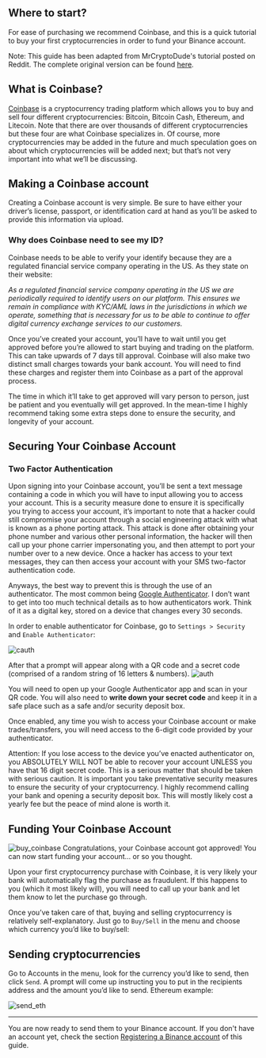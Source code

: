## Where to start?
For ease of purchasing we recommend Coinbase, and this is a quick tutorial to buy your first cryptocurrencies in order to fund your Binance account.

Note: This guide has been adapted from MrCryptoDude's tutorial posted on Reddit. The complete original version can be found [here](https://www.reddit.com/r/CoinBase/comments/8deqla/coinbase_tutorial_a_definitive_guide_for_newcomers/).

## What is Coinbase?
[Coinbase](https://www.coinbase.com/) is a cryptocurrency trading platform which allows you to buy and sell four different cryptocurrencies: Bitcoin, Bitcoin Cash, Ethereum, and Litecoin. Note that there are over thousands of different cryptocurrencies but these four are what Coinbase specializes in. Of course, more cryptocurrencies may be added in the future and much speculation goes on about which cryptocurrencies will be added next; but that’s not very important into what we’ll be discussing.

## Making a Coinbase account
Creating a Coinbase account is very simple. Be sure to have either your driver’s license, passport, or identification card at hand as you’ll be asked to provide this information via upload.
### Why does Coinbase need to see my ID?
Coinbase needs to be able to verify your identify because they are a regulated financial service company operating in the US. As they state on their website:

_As a regulated financial service company operating in the US we are periodically required to identify users on our platform. This ensures we remain in compliance with KYC/AML laws in the jurisdictions in which we operate, something that is necessary for us to be able to continue to offer digital currency exchange services to our customers._

Once you’ve created your account, you’ll have to wait until you get approved before you’re allowed to start buying and trading on the platform. This can take upwards of 7 days till approval. Coinbase will also make two distinct small charges towards your bank account. You will need to find these charges and register them into Coinbase as a part of the approval process.

The time in which it’ll take to get approved will vary person to person, just be patient and you eventually will get approved. In the mean-time I highly recommend taking some extra steps done to ensure the security, and longevity of your account.

## Securing Your Coinbase Account
### Two Factor Authentication
Upon signing into your Coinbase account, you’ll be sent a text message containing a code in which you will have to input allowing you to access your account. This is a security measure done to ensure it is specifically you trying to access your account, it’s important to note that a hacker could still compromise your account through a social engineering attack with what is known as a phone porting attack. This attack is done after obtaining your phone number and various other personal information, the hacker will then call up your phone carrier impersonating you, and then attempt to port your number over to a new device. Once a hacker has access to your text messages, they can then access your account with your SMS two-factor authentication code.

Anyways, the best way to prevent this is through the use of an authenticator. The most common being [Google Authenticator](https://i.imgur.com/UIl4opo.png). I don’t want to get into too much technical details as to how authenticators work. Think of it as a digital key, stored on a device that changes every 30 seconds.

In order to enable authenticator for Coinbase, go to `Settings > Security` and `Enable Authenticator`:

![cauth](https://i.imgur.com/wR4BKLF.png)

After that a prompt will appear along with a QR code and a secret code (comprised of a random string of 16 letters & numbers). ![auth](https://i.imgur.com/AYqQCrH.png)

You will need to open up your Google Authenticator app and scan in your QR code. You will also need to **write down your secret code** and keep it in a safe place such as a safe and/or security deposit box.

Once enabled, any time you wish to access your Coinbase account or make trades/transfers, you will need access to the 6-digit code provided by your authenticator.

Attention: If you lose access to the device you’ve enacted authenticator on, you ABSOLUTELY WILL NOT be able to recover your account UNLESS you have that 16 digit secret code. This is a serious matter that should be taken with serious caution. It is important you take preventative security measures to ensure the security of your cryptocurrency. I highly recommend calling your bank and opening a security deposit box. This will mostly likely cost a yearly fee but the peace of mind alone is worth it.

## Funding Your Coinbase Account
![buy_coinbase](https://i.imgur.com/isNuaSJ.png) Congratulations, your Coinbase account got approved! You can now start funding your account… or so you thought.

Upon your first cryptocurrency purchase with Coinbase, it is very likely your bank will automatically flag the purchase as fraudulent. If this happens to you (which it most likely will), you will need to call up your bank and let them know to let the purchase go through.

Once you’ve taken care of that, buying and selling cryptocurrency is relatively self-explanatory. Just go to `Buy/Sell` in the menu and choose which currency you’d like to buy/sell:

## Sending cryptocurrencies
Go to Accounts in the menu, look for the currency you’d like to send, then click `Send`. A prompt will come up instructing you to put in the recipients address and the amount you’d like to send. Ethereum example:

![send_eth](https://i.imgur.com/Ee9uiao.png)
***

You are now ready to send them to your Binance account. If you don't have an account yet, check the section [Registering a Binance account](binance.md) of this guide.
